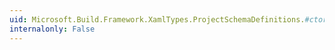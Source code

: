 ```yaml
---
uid: Microsoft.Build.Framework.XamlTypes.ProjectSchemaDefinitions.#ctor
internalonly: False
---
```

